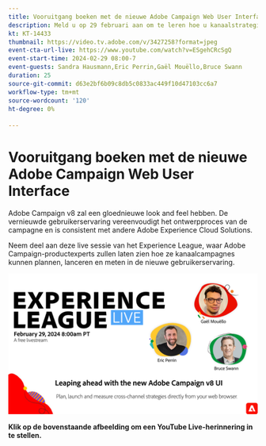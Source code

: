 ```yaml
---
title: Vooruitgang boeken met de nieuwe Adobe Campaign Web User Interface
description: Meld u op 29 februari aan om te leren hoe u kanaalstrategieën kunt plannen, lanceren en meten met de nieuwe Adobe Campaign Web User Interface, waaronder Generative AI-mogelijkheden in bèta.
kt: KT-14433
thumbnail: https://video.tv.adobe.com/v/3427258?format=jpeg
event-cta-url-live: https://www.youtube.com/watch?v=ESgehCRcSgQ
event-start-time: 2024-02-29 08:00-7
event-guests: Sandra Hausmann,Eric Perrin,Gaël Mouëllo,Bruce Swann
duration: 25
source-git-commit: d63e2bf6b09c8db5c0833ac449f10d47103cc6a7
workflow-type: tm+mt
source-wordcount: '120'
ht-degree: 0%

---
```


# Vooruitgang boeken met de nieuwe Adobe Campaign Web User Interface

Adobe Campaign v8 zal een gloednieuwe look and feel hebben. De vernieuwde gebruikerservaring vereenvoudigt het ontwerpproces van de campagne en is consistent met andere Adobe Experience Cloud Solutions.

Neem deel aan deze live sessie van het Experience League, waar Adobe Campaign-productexperts zullen laten zien hoe ze kanaalcampagnes kunnen plannen, lanceren en meten in de nieuwe gebruikerservaring.

[![ExL LIVE 29 feb. 2024](../assets/Feb29_2024_WebBanner.png)](https://www.youtube.com/watch?v=ESgehCRcSgQ)

**Klik op de bovenstaande afbeelding om een YouTube Live-herinnering in te stellen.**